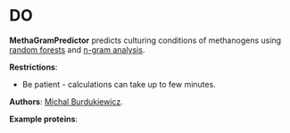 # DO

**MethaGramPredictor** predicts culturing conditions of methanogens using [random forests](https://www.stat.berkeley.edu/~breiman/RandomForests/cc_home.htm) and [n-gram analysis](http://github.com/michbur/biogram).  

**Restrictions**:
* Be patient - calculations can take up to few minutes.  

**Authors**: [Michal Burdukiewicz](http://www.smorfland.uni.wroc.pl/).

**Example proteins**:


